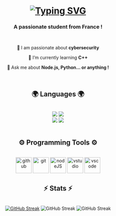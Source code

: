 
<h1 align="center">
    <a href="https://git.io/typing-svg"><img src="https://readme-typing-svg.demolab.com?font=Fira+Code&pause=1000&color=1AF7C5&center=true&width=435&lines=Hey+!+%F0%9F%91%8B;I'm+Sayt0+!" alt="Typing SVG" /></a>
</h1>

<h3 align="center">A passionate student from France !</h3>
<br>


<div align="center">
 
 🔭 I am passionate about **cybersecurity**
 
 🌱 I’m currently learning **C++**

💬 Ask me about **Node.js, Python... or anything !**
</div>


 <br>
<h2 align="center">🌍 Languages 🌍</h2>
<br>

<div align="center">
    <img src="https://img.shields.io/badge/JavaScript-323330?style=for-the-badge&logo=javascript&logoColor=F7DF1E" />
    <img src="https://img.shields.io/badge/Python-FFD43B?style=for-the-badge&logo=python&logoColor=blue" /><br>
    <img src="https://img.shields.io/badge/C%2B%2B-00599C?style=for-the-badge&logo=c%2B%2B&logoColor=white" />
    <img src="https://img.shields.io/badge/HTML5-E34F26?style=for-the-badge&logo=html5&logoColor=white" />
    
  
</div>




<div align="center">
  <br>
  <h2>⚙️ Programming Tools ⚙️</h2>
  <br>
  <img alt="github" width="50px" src="https://raw.githubusercontent.com/coderjojo/coderjojo/master/img/github.svg"/>
  <img alt="git" width="50px" src="https://iconape.com/wp-content/png_logo_vector/git-icon.png"/>
  <img alt="nodeJS" width="50px" src="https://cdn.iconscout.com/icon/free/png-512/node-js-1-1174935.png"/>
  <img alt="vstudio" width="50px" src="https://cdn.freebiesupply.com/logos/large/2x/visual-studio-2013-logo-svg-vector.svg"/>
  <img alt="vscode" width="50px" src="https://i.imgur.com/A9ytwO6.png"/>
  
</div>



<h2 align="center">⚡ Stats ⚡</h2>
<br>
<div align=center>
  <a href="https://git.io/streak-stats"><img src="https://streak-stats.demolab.com?user=Sayt-0&theme=react" alt="GitHub Streak" /></a>
  <a><img src="https://github-readme-stats.vercel.app/api?username=Sayt-0&show_icons=true&theme=react" alt="GitHub Streak" /></a>
  <a><img src="https://github-readme-stats.vercel.app/api/top-langs/?username=Sayt-0&layout=compact&theme=react" alt="GitHub Streak" /></a>
  
  
 
</div>




